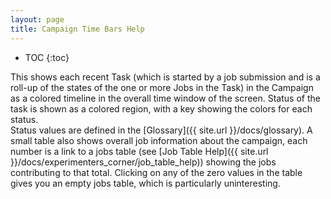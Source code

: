 ```yaml
---
layout: page
title: Campaign Time Bars Help
---
```

* TOC
{:toc}


This shows each recent Task (which is started by a job submission and is a roll-up of the states of the one or more Jobs in the Task) in the Campaign as a colored timeline in the overall time window of the screen. Status of the task is shown as a colored region, with a key showing the colors for each status.   
Status values are defined in the [Glossary]({{ site.url }}/docs/glossary). A small table also shows overall job information about the campaign, each number is a link to a jobs table (see [Job Table Help]({{ site.url }}/docs/experimenters_corner/job_table_help)) showing the jobs contributing to that total. Clicking on any of the zero values in the table gives you an empty jobs table, which is particularly uninteresting.